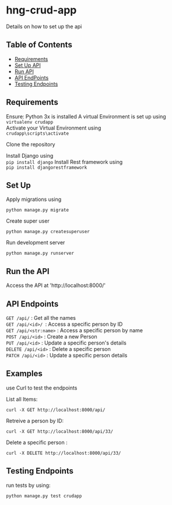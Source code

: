 # hng-crud-app

Details on how to set up the api

## Table of Contents

- [Requirements](#Requirements)
- [Set Up API](#Set-Up)
- [Run API](#Run-API)
- [API EndPoints](#API-Endpoints)
- [Testing Endpoints](#Testing-Endpoints)

## Requirements

Ensure:
Python 3x is installed
A virtual Environment is set up using \
```virtualenv crudapp``` \
Activate your Virtual Environment using \
```crudapp\scripts\activate``` 

Clone the repository

Install Django using \
```pip install django```
Install Rest framework using \
```pip install djangorestframework```

## Set Up
Apply migrations using

```python manage.py migrate```

Create super user

```python manage.py createsuperuser```


Run development server

```python manage.py runserver```

## Run the API

Access the API at 'http://localhost:8000/'

## API Endpoints

`GET /api/` :   Get all the names \
`GET /api/<id>/ `:   Access a specific person by ID \
`GET /api/<str:name>` :   Access a specific person by name \
`POST /api/<id>` :   Create a new Person \
`PUT /api/<id>` :   Update a specific person's details \
`DELETE /api/<id>` :    Delete a specific person \
`PATCH /api/<id>` :   Update a specific person details

## Examples
 use Curl to test the endpoints

 List all Items:
 
 ```curl -X GET http://localhost:8000/api/```

 Retreive a person by ID:
 
 ```curl -X GET http://localhost:8000/api/33/```

 Delete a specific person :

 ```curl -X DELETE http://localhost:8000/api/33/```

 ## Testing Endpoints

 run tests by using:

 ```python manage.py test crudapp```




